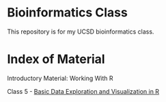 # Bioinformatics Class
This repository is for my UCSD bioinformatics class. 

# Index of Material
Introductory Material: Working With R

Class 5 - [Basic Data Exploration and Visualization in R](https://github.com/vichau03/bimm-143/blob/a148c0109d5155cf4c6354113995d32f3e41e4db/Class%205/Class%205.qmd)



